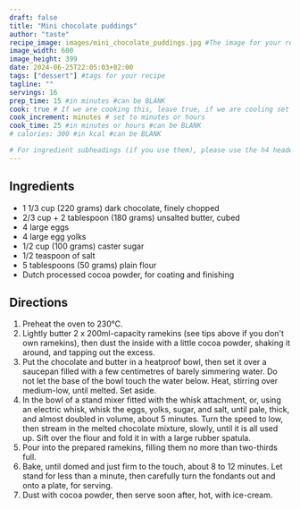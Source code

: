 ```yaml
---
draft: false
title: "Mini chocolate puddings"
author: "taste"
recipe_image: images/mini_chocolate_puddings.jpg #The image for your recipe
image_width: 600
image_height: 399
date: 2024-06-25T22:05:03+02:00
tags: ["dessert"] #tags for your recipe
tagline: ""
servings: 16
prep_time: 15 #in minutes #can be BLANK
cook: true # If we are cooking this, leave true, if we are cooling set to false
cook_increment: minutes # set to minutes or hours
cook_time: 25 #in minutes or hours #can be BLANK
# calories: 300 #in kcal #can be BLANK

# For ingredient subheadings (if you use them), please use the h4 header.  For print view I have those elements targeted
---
```



## Ingredients

- 1 1/3 cup (220 grams) dark chocolate, finely chopped
- 2/3 cup + 2 tablespoon (180 grams) unsalted butter, cubed
- 4 large eggs
- 4 large egg yolks
- 1/2 cup (100 grams) caster sugar
- 1/2 teaspoon of salt
- 5 tablespoons (50 grams) plain flour
- Dutch processed cocoa powder, for coating and finishing

## Directions

1. Preheat the oven to 230°C.
2. Lightly butter 2 x 200ml-capacity ramekins (see tips above if you don't own ramekins), then dust the inside with a little cocoa powder, shaking it around, and tapping out the excess.
3. Put the chocolate and butter in a heatproof bowl, then set it over a saucepan filled with a few centimetres of barely simmering water. Do not let the base of the bowl touch the water below. Heat, stirring over medium-low, until melted. Set aside.
4. In the bowl of a stand mixer fitted with the whisk attachment, or, using an electric whisk, whisk the eggs, yolks, sugar, and salt, until pale, thick, and almost doubled in volume, about 5 minutes. Turn the speed to low, then stream in the melted chocolate mixture, slowly, until it is all used up. Sift over the flour and fold it in with a large rubber spatula.
5. Pour into the prepared ramekins, filling them no more than two-thirds full.
6. Bake, until domed and just firm to the touch, about 8 to 12 minutes. Let stand for less than a minute, then carefully turn the fondants out and onto a plate, for serving.
7. Dust with cocoa powder, then serve soon after, hot, with ice-cream.